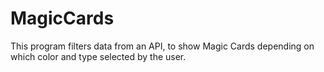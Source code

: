 # MagicCards
This program filters data from an API, to show Magic Cards depending on which color and type selected by the user.
